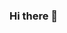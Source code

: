 ### Hi there 👋

<!--
**fhmeghnnam/fhmeghnnam** is a ✨ _special_ ✨ repository because its `README.md` (this file) appears on your GitHub profile.


![Github stats](https://github-readme-stats.vercel.app/api?username=fhmeghnnam&theme=highcontrast&show_icons=true&count_private=true)

Here are some ideas to get you started:

- 🔭 I’m currently working on ...
- 🌱 I’m currently learning ...
- 👯 I’m looking to collaborate on ...
- 🤔 I’m looking for help with ...
- 💬 Ask me about ...
- 📫 How to reach me: ...
- 😄 Pronouns: ...
- ⚡ Fun fact: ...
-->
